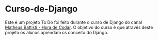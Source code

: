 # Curso-de-Django
 Este é um projeto To Do foi feito durante o curso de Django do canal <a href="https://www.youtube.com/c/MatheusBattisti" target="_blank">Matheus Battisti - Hora de Codar</a>. O objetivo do curso é que através deste projeto os alunos aprendam os conceito do Django.
